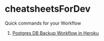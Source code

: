 # cheatsheetsForDev
Quick commands for your Workflow

1. [Postgres DB Backup Workflow in Heroku](https://github.com/justvidyadhar/cheatsheetsForDev/blob/master/heroku-pgBackup.md)

